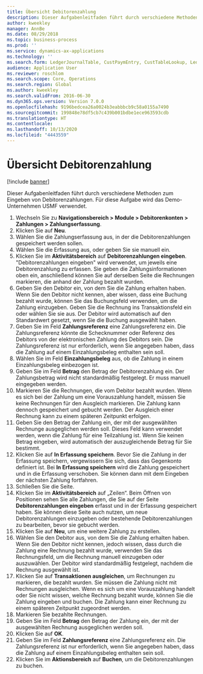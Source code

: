 ```yaml
---
title: Übersicht Debitorenzahlung
description: Dieser Aufgabenleitfaden führt durch verschiedene Methoden zum Eingeben von Debitorenzahlungen.
author: kweekley
manager: AnnBe
ms.date: 08/29/2018
ms.topic: business-process
ms.prod: ''
ms.service: dynamics-ax-applications
ms.technology: ''
ms.search.form: LedgerJournalTable, CustPaymEntry, CustTableLookup, LedgerJournalTransCustPaym, CustOpenTrans, BankAccountTableLookUp
audience: Application User
ms.reviewer: roschlom
ms.search.scope: Core, Operations
ms.search.region: Global
ms.author: kweekley
ms.search.validFrom: 2016-06-30
ms.dyn365.ops.version: Version 7.0.0
ms.openlocfilehash: 9196bedcea26a0024b3eabbbcb9c58a0155a7490
ms.sourcegitcommit: 199848e78df5cb7c439b001bdbe1ece963593cdb
ms.translationtype: HT
ms.contentlocale: 
ms.lasthandoff: 10/13/2020
ms.locfileid: "4443559"
---
```

# <a name="customer-payment-overview"></a>Übersicht Debitorenzahlung

[!include [banner](../../includes/banner.md)]

Dieser Aufgabenleitfaden führt durch verschiedene Methoden zum Eingeben von Debitorenzahlungen. Für diese Aufgabe wird das Demo-Unternehmen USMF verwendet.

1. Wechseln Sie zu **Navigationsbereich > Module > Debitorenkonten > Zahlungen > Zahlungserfassung**.
2. Klicken Sie auf **Neu**.
3. Wählen Sie die Zahlungserfassung aus, in der die Debitorenzahlungen gespeichert werden sollen.
4. Wählen Sie die Erfassung aus, oder geben Sie sie manuell ein.
5. Klicken Sie im **Aktivitätsbereich** auf **Debitorenzahlungen eingeben**. "Debitorenzahlungen eingeben" wird verwendet, um jeweils eine Debitorenzahlung zu erfassen. Sie geben die Zahlungsinformationen oben ein, anschließend können Sie auf derselben Seite die Rechnungen markieren, die anhand der Zahlung bezahlt wurden.  
6. Geben Sie den Debitor ein, von dem Sie die Zahlung erhalten haben. Wenn Sie den Debitor nicht kennen, aber wissen, dass eine Buchung bezahlt wurde, können Sie das Buchungsfeld verwenden, um die Zahlung einzugeben. Geben Sie die Rechnung ins Transaktionsfeld ein oder wählen Sie sie aus. Der Debitor wird automatisch auf den Standardwert gesetzt, wenn Sie die Buchung ausgewählt haben.
7. Geben Sie im Feld **Zahlungsreferenz** eine Zahlungsreferenz ein. Die Zahlungsreferenz könnte die Schecknummer oder Referenz des Debitors von der elektronischen Zahlung des Debitors sein. Die Zahlungsreferenz ist nur erforderlich, wenn Sie angegeben haben, dass die Zahlung auf einem Einzahlungsbeleg enthalten sein soll.  
8. Wählen Sie im Feld **Einzahlungsbeleg** aus, ob die Zahlung in einem Einzahlungsbeleg einbezogen ist. 
9. Geben Sie im Feld **Betrag** den Betrag der Debitorenzahlung ein. Der Zahlungsbetrag wird nicht standardmäßig festgelegt. Er muss manuell eingegeben werden. 
10. Markieren Sie die Rechnungen, die vom Debitor bezahlt wurden. Wenn es sich bei der Zahlung um eine Vorauszahlung handelt, müssen Sie keine Rechnungen für den Ausgleich markieren. Die Zahlung kann dennoch gespeichert und gebucht werden. Der Ausgleich einer Rechnung kann zu einem späteren Zeitpunkt erfolgen.
11. Geben Sie den Betrag der Zahlung ein, der mit der ausgewählten Rechnunge ausgeglichen werden soll. Dieses Feld kann verwendet werden, wenn die Zahlung für eine Teilzahlung ist. Wenn Sie keinen Betrag eingeben, wird automatisch der auszugleichende Betrag für Sie bestimmt.
12. Klicken Sie auf **In Erfassung speichern**. Bevor Sie die Zahlung in der Erfassung speichern, vergewissern Sie sich, dass das Gegenkonto definiert ist. Bei **In Erfassung speichern** wird die Zahlung gespeichert und in die Erfassung verschoben. Sie können dann mit dem Eingeben der nächsten Zahlung fortfahren.
13. Schließen Sie die Seite.
14. Klicken Sie im **Aktivitätsbereich** auf „Zeilen“. Beim Öffnen von Positionen sehen Sie alle Zahlungen, die Sie auf der Seite **Debitorenzahlungen eingeben** erfasst und in der Erfassung gespeichert haben. Sie können diese Seite auch nutzen, um neue Debitorenzahlungen einzugeben oder bestehende Debitorenzahlungen zu bearbeiten, bevor sie gebucht werden.
15. Klicken Sie auf **Neu**, um eine weitere Zahlung zu erstellen. 
16. Wählen Sie den Debitor aus, von dem Sie die Zahlung erhalten haben. Wenn Sie den Debitor nicht kennen, jedoch wissen, dass durch die Zahlung eine Rechnung bezahlt wurde, verwenden Sie das Rechnungsfeld, um die Rechnung manuell einzugeben oder auszuwählen. Der Debitor wird standardmäßig festgelegt, nachdem die Rechnung ausgewählt ist.  
17. Klicken Sie auf **Transaktionen ausgleichen**, um Rechnungen zu markieren, die bezahlt wurden. Sie müssen die Zahlung nicht mit Rechnungen ausgleichen. Wenn es sich um eine Vorauszahlung handelt oder Sie nicht wissen, welche Rechnung bezahlt wurde, können Sie die Zahlung eingeben und buchen. Die Zahlung kann einer Rechnung zu einem späteren Zeitpunkt zugeordnet werden.  
18. Markieren Sie bezahlte Rechnungen. 
19. Geben Sie im Feld **Betrag** den Betrag der Zahlung ein, der mit der ausgewählten Rechnung ausgeglichen werden soll.
20. Klicken Sie auf **OK**.
21. Geben Sie im Feld **Zahlungsreferenz** eine Zahlungsreferenz ein. Die Zahlungsreferenz ist nur erforderlich, wenn Sie angegeben haben, dass die Zahlung auf einem Einzahlungsbeleg enthalten sein soll.  
22. Klicken Sie im **Aktionsbereich** auf **Buchen**, um die Debitorenzahlungen zu buchen. 

